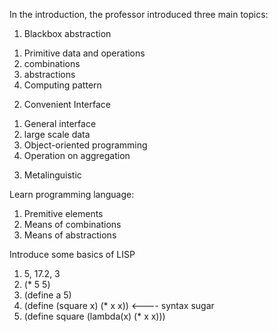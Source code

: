 In the introduction, the professor introduced three main topics:
1. Blackbox abstraction
  1) Primitive data and operations
  2) combinations
  3) abstractions
  4) Computing pattern
2. Convenient Interface
  1) General interface
  2) large scale data
  3) Object-oriented programming
  4) Operation on aggregation
3. Metalinguistic

Learn programming language:
1. Premitive elements
2. Means of combinations
3. Means of abstractions

Introduce some basics of LISP
1. 5, 17.2, 3
2. (* 5 5)
3. (define a 5)
4. (define (square x) 
           (* x x))   <---- syntax sugar
5. (define square
           (lambda(x) (* x x)))
